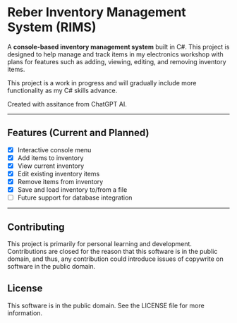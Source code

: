 # Reber Inventory Management System (RIMS)

A **console-based inventory management system** built in C#. This project is designed to help manage and track items in my electronics workshop with plans for features such as adding, viewing, editing, and removing inventory items. 

This project is a work in progress and will gradually include more functionality as my C# skills advance.

Created with assitance from ChatGPT AI.

---

## Features (Current and Planned)

- [x] Interactive console menu
- [x] Add items to inventory
- [x] View current inventory
- [x] Edit existing inventory items
- [x] Remove items from inventory
- [x] Save and load inventory to/from a file
- [ ] Future support for database integration

---

## Contributing

This project is primarily for personal learning and development. Contributions are closed for the reason that this software is in the public domain, and thus, any contribution could introduce issues of copywrite on software in the public domain.

## License

This software is in the public domain. See the LICENSE file for more information.
